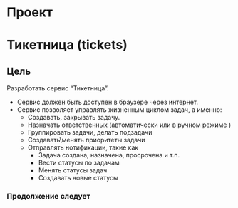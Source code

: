# Проект
# Тикетница (tickets)

## Цель

  Разработать сервис “Тикетница”.
   - Сервис должен быть доступен в браузере через интернет.
   - Сервис позволяет управлять жизненным циклом задач, а именно:
      - Создавать, закрывать задачу.
      - Назначать ответственных (автоматически или в ручном режиме )
      - Группировать задачи, делать подзадачи
      - Создавать\менять приоритеты задачи
      - Отправлять нотификации, такие как
        - Задача создана, назначена, просрочена и т.п.
        - Вести статусы по задачам
        - Менять статусы задач
        - Создавать новые статусы

### Продолжение следует
